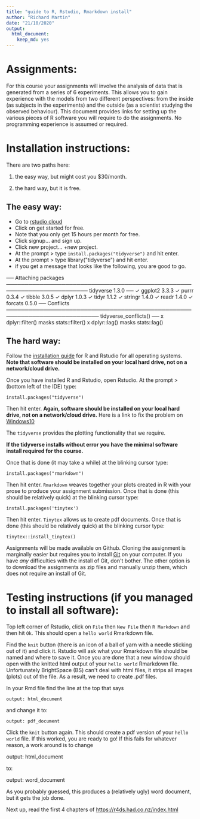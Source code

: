 ```yaml
---
title: "guide to R, Rstudio, Rmarkdown install"
author: "Richard Martin"
date: "21/10/2020"
output:
  html_document:
    keep_md: yes
---
```


# Assignments:

For this course your assignments will involve the analysis of data that is generated from a series of 6 experiments.  This allows you to gain experience with the models from two different perspectives: from the inside (as subjects in the experiments) and the outside (as a scientist studying the observed behaviour). This document provides links for setting up the various pieces of R software you will require to do the assignments. No programming experience is assumed or required. 

# Installation instructions:

There are two paths here:  

1) the easy way, but might cost you $30/month.

2) the hard way, but it is free. 

## The easy way:

* Go to [rstudio cloud](https://rstudio.cloud/)
* Click on get started for free.
* Note that you only get 15 hours per month for free.
* Click signup... and sign up.
* Click new project... +new project.
* At the prompt > type `install.packages("tidyverse")` and hit enter.
* At the prompt > type library("tidyverse") and hit enter.
* if you get a message that looks like the following, you are good to go.

── Attaching packages ──────────────────────────────────────────────────────────────────────── tidyverse 1.3.0 ──
✓ ggplot2 3.3.3     ✓ purrr   0.3.4
✓ tibble  3.0.5     ✓ dplyr   1.0.3
✓ tidyr   1.1.2     ✓ stringr 1.4.0
✓ readr   1.4.0     ✓ forcats 0.5.0
── Conflicts ─────────────────────────────────────────────────────────────────────────── tidyverse_conflicts() ──
x dplyr::filter() masks stats::filter()
x dplyr::lag()    masks stats::lag()

## The hard way:

Follow the [installation guide](https://techvidvan.com/tutorials/install-r/) for R and Rstudio for all operating systems.  **Note that software should be installed on your local hard drive, not on a network/cloud drive.** 

Once you have installed R and Rstudio, open Rstudio. At the prompt > (bottom left of the IDE) type:

    install.packages("tidyverse")

Then hit enter.  **Again, software should be installed on your local hard drive, not on a network/cloud drive.** Here is a link to fix the problem on  [Windows10](https://medium.com/@ValidScience/how-to-fix-rstudios-package-installation-on-windows-10-c1e602bf3a1f)

The `tidyverse` provides the plotting functionality that we require.

**If the tidyverse installs without error you have the minimal software install required for the course.** 

Once that is done (it may take a while) at the blinking cursor type:

    install.packages("rmarkdown")

Then hit enter. `Rmarkdown` weaves together your plots created in R with your prose to produce your assignment submission. Once that is done (this should be relatively quick) at the blinking cursor type:

    install.packages('tinytex')

Then hit enter. `Tinytex` allows us to create pdf documents.  Once that is done (this should be relatively quick) at the blinking cursor type:

    tinytex::install_tinytex()
    
Assignments will be made available on Github.  Cloning the assignment is marginally easier but requires you to install [Git](https://git-scm.com/downloads) on your computer.  If you have *any* difficulties with the install of Git, don't bother.  The other option is to download the assignments as zip files and manually unzip them, which does not require an install of Git.

# Testing instructions (if you managed to install all software):

Top left corner of Rstudio, click on `File` then `New File` then `R Markdown` and then hit `Ok`.  This should open a `hello world` Rmarkdown file. 

Find the `knit` button (there is an icon of a ball of yarn with a needle sticking out of it) and click it. Rstudio will ask what your Rmarkdown file should be named and where to save it. Once you are done that a new window should open with the knitted html output of your `hello world` Rmarkdown file. Unfortunately BrightSpace (BS) can't deal with html files, it strips all images (plots) out of the file.  As a result, we need to create .pdf files.

In your Rmd file find the line at the top that says 

    output: html_document
    
and change it to:

    output: pdf_document
    
Click the `knit` button again.  This should create a pdf version of your `hello world` file. If this worked, you are ready to go! If this fails for whatever reason, a work around is to change

output: html_document

to:

output: word_document

As you probably guessed, this produces a (relatively ugly) word document, but it gets the job done. 

Next up, read the first 4 chapters of https://r4ds.had.co.nz/index.html


